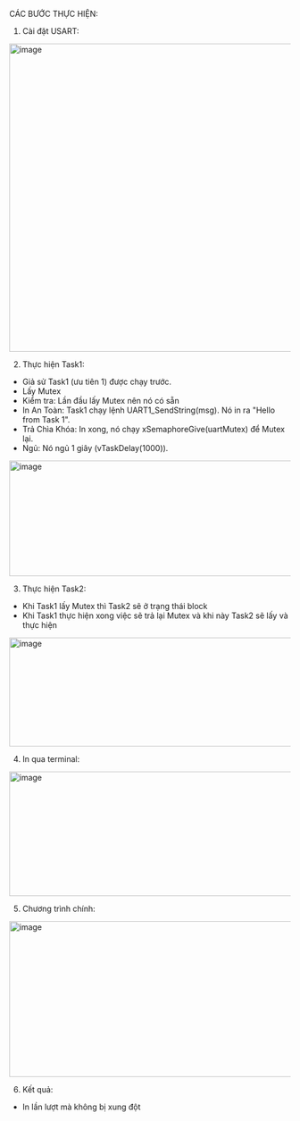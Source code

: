 CÁC BƯỚC THỰC HIỆN:
1. Cài đặt USART:

<img width="1045" height="552" alt="image" src="https://github.com/user-attachments/assets/2905c105-79af-4ccd-8ef7-a789a3d7e5a5" />

2. Thực hiện Task1:
  - Giả sử Task1 (ưu tiên 1) được chạy trước.
  - Lấy Mutex
  - Kiểm tra: Lần đầu lấy Mutex nên nó có sẵn
  - In An Toàn: Task1 chạy lệnh UART1_SendString(msg). Nó in ra "Hello from Task 1".
  - Trả Chìa Khóa: In xong, nó chạy xSemaphoreGive(uartMutex) để Mutex lại.
  - Ngủ: Nó ngủ 1 giây (vTaskDelay(1000)).

<img width="1052" height="207" alt="image" src="https://github.com/user-attachments/assets/6ee831fe-9e24-4cf7-8ece-0678d01d5f87" />

3. Thực hiện Task2:
  - Khi Task1 lấy Mutex thì Task2 sẽ ở trạng thái block
  - Khi Task1 thực hiện xong việc sẽ trả lại Mutex và khi này Task2 sẽ lấy và thực hiện

<img width="939" height="195" alt="image" src="https://github.com/user-attachments/assets/25bc8b9a-667e-46e6-a602-e47ed68478b2" />

4. In qua terminal:

<img width="827" height="223" alt="image" src="https://github.com/user-attachments/assets/4387d85f-53fb-4313-9a2a-3fc8d68bb270" />

5. Chương trình chính:

<img width="711" height="279" alt="image" src="https://github.com/user-attachments/assets/cac6e3e0-3650-4073-9a0b-edc63df15dce" />

6. Kết quả:
  - In lần lượt mà không bị xung đột
